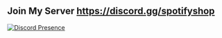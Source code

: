 ## Join My Server https://discord.gg/spotifyshop

[![Discord Presence](https://lanyard.cnrad.dev/api/851017204245069874)](https://discord.com/users/851017204245069874)
